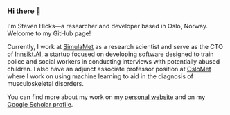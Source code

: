 ### Hi there 👋

I'm Steven Hicks—a researcher and developer based in Oslo, Norway. Welcome to my GitHub page!

Currently, I work at [SimulaMet](https://www.simulamet.no/) as a research scientist and serve as the CTO of [Innsikt.AI](https://innsikt.ai/), a startup focused on developing software designed to train police and social workers in conducting interviews with potentially abused children. I also have an adjunct associate professor position at [OsloMet](https://www.oslomet.no/) where I work on using machine learning to aid in the diagnosis of musculoskeletal disorders.

You can find more about my work on my [personal website](https://stevenhicks.xyz/) and on my [Google Scholar profile](https://scholar.google.com/citations?user=2fVVFSwAAAAJ&hl=en).
